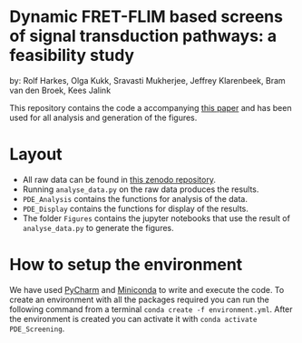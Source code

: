 # Dynamic FRET-FLIM based screens of signal transduction pathways: a feasibility study
by: Rolf Harkes, Olga Kukk, Sravasti Mukherjee, Jeffrey Klarenbeek, Bram van den Broek, Kees Jalink


This repository contains the code a accompanying [this paper](https://doi.org/10.1038/nmeth.3836) and has been used for all analysis and generation of the figures.

# Layout
* All raw data can be found in [this zenodo repository](https://zenodo.org/).
* Running `analyse_data.py` on the raw data produces the results.
* `PDE_Analysis` contains the functions for analysis of the data.
* `PDE_Display` contains the functions for display of the results.
* The folder `Figures` contains the jupyter notebooks that use the result of `analyse_data.py` to generate the figures.

# How to setup the environment
We have used [PyCharm](https://www.jetbrains.com/pycharm/) and [Miniconda](https://docs.conda.io/en/latest/miniconda.html) to write and execute the code. 
To create an environment with all the packages required you can run the following command from a terminal `conda create -f environment.yml`.
After the environment is created you can activate it with `conda activate PDE_Screening`.
